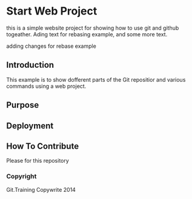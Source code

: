 # Start Web Project

this is a simple website project for showing how to use git and github togeather. Ading text for rebasing example, and some more text.

adding changes for  rebase example
## Introduction

This example is to show dofferent parts of the Git repositior and various commands using a web project.

## Purpose

## Deployment

## How To Contribute

Please for this repository

### Copyright
Git.Training Copywrite 2014